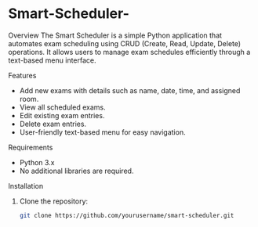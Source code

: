 # Smart-Scheduler-

Overview
The Smart Scheduler is a simple Python application that automates exam scheduling using CRUD (Create, Read, Update, Delete) operations. It allows users to manage exam schedules efficiently through a text-based menu interface.

Features
- Add new exams with details such as name, date, time, and assigned room.
- View all scheduled exams.
- Edit existing exam entries.
- Delete exam entries.
- User-friendly text-based menu for easy navigation.

Requirements
- Python 3.x
- No additional libraries are required.

Installation
1. Clone the repository:
   ```bash
   git clone https://github.com/yourusername/smart-scheduler.git
